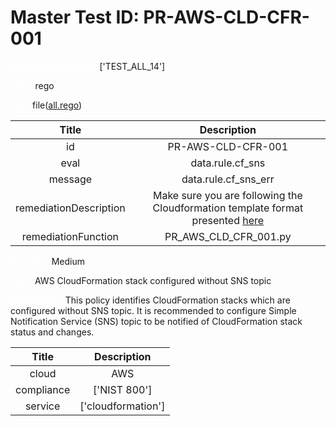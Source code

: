 



# Master Test ID: PR-AWS-CLD-CFR-001


***<font color="white">Master Snapshot Id:</font>*** ['TEST_ALL_14']

***<font color="white">type:</font>*** rego

***<font color="white">rule:</font>*** file([all.rego])  
  
  
  
  

|Title|Description|
| :---: | :---: |
|id|PR-AWS-CLD-CFR-001|
|eval|data.rule.cf_sns|
|message|data.rule.cf_sns_err|
|remediationDescription|Make sure you are following the Cloudformation template format presented <a href='https://docs.aws.amazon.com/AWSCloudFormation/latest/UserGuide/aws-properties-stack.html' target='_blank'>here</a>|
|remediationFunction|PR_AWS_CLD_CFR_001.py|


***<font color="white">Severity:</font>*** Medium

***<font color="white">Title:</font>*** AWS CloudFormation stack configured without SNS topic

***<font color="white">Description:</font>*** This policy identifies CloudFormation stacks which are configured without SNS topic. It is recommended to configure Simple Notification Service (SNS) topic to be notified of CloudFormation stack status and changes.  
  
  

|Title|Description|
| :---: | :---: |
|cloud|AWS|
|compliance|['NIST 800']|
|service|['cloudformation']|



[all.rego]: https://github.com/prancer-io/prancer-compliance-test/tree/master/aws/cloud/all.rego
